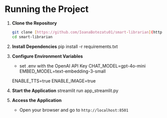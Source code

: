 # Running the Project

1. **Clone the Repository**
    ```bash
    git clone [https://github.com/IoanaBotezatu01/smart-librarian](https://github.com/IoanaBotezatu01/smart-librarian)
    cd smart-librarian
    ```

2. **Install Dependencies**
   pip install -r requirements.txt


3. **Configure Environment Variables**
    - set .env with the OpenAI API Key
    CHAT_MODEL=gpt-4o-mini
    EMBED_MODEL=text-embedding-3-small

    ENABLE_TTS=true
    ENABLE_IMAGE=true

4. **Start the Application**
   streamlit run app_streamlit.py


5. **Access the Application**
    - Open your browser and go to `http://localhost:8501`

